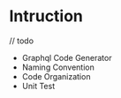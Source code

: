 # Intruction

// todo

* Graphql Code Generator
* Naming Convention
* Code Organization
* Unit Test



